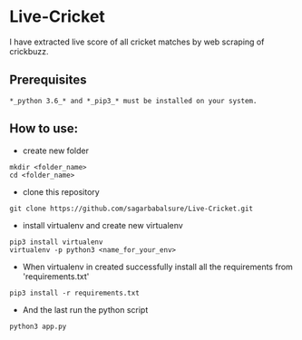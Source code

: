 # Live-Cricket
I have extracted live score of all cricket matches by web scraping of crickbuzz.

## Prerequisites
	*_python 3.6_* and *_pip3_* must be installed on your system.

## How to use:

* create new folder
```
mkdir <folder_name>
cd <folder_name>
```
* clone this repository
```
git clone https://github.com/sagarbabalsure/Live-Cricket.git
```
* install virtualenv and create new virtualenv
```
pip3 install virtualenv
virtualenv -p python3 <name_for_your_env>
```
* When virtualenv in created successfully install all the requirements from 'requirements.txt'
```
pip3 install -r requirements.txt
```
* And the last run the python script
```
python3 app.py
```